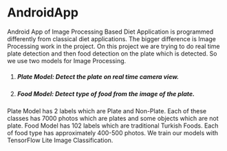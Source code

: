 # AndroidApp

Android App of Image Processing Based Diet Application is programmed differently from classical diet applications. The bigger difference is Image Processing
work in the project. On this project we are trying to do real time plate detection and then food detection on the plate which is detected. So we use two models for
Image Processing. 

1. ##### Plate Model: Detect the plate on real time camera view.
2. ##### Food Model: Detect type of food from the image of the plate.


Plate Model has 2 labels which are Plate and Non-Plate. Each of these classes has 7000 photos which are plates and some objects which are not plate. Food Model
has 102 labels which are traditional Turkish Foods. Each of food type has approximately 400-500 photos. We train our models with TensorFlow Lite Image Classification.
